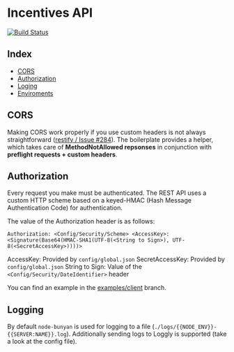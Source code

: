 # Incentives API

[![Build Status](https://travis-ci.org/CoquiCoders/incentives-api.svg?branch=master)](https://travis-ci.org/CoquiCoders/incentives-api)

## Index

- [CORS](#cors)
- [Authorization](#authorization)
- [Loging](#loging)
- [Enviroments](#enviroments)

## CORS

Making CORS work properly if you use custom headers is not always straightforward ([restify / Issue #284](https://github.com/mcavage/node-restify/issues/284)). The boilerplate provides a helper, which takes care of **MethodNotAllowed repsonses** in conjunction with **preflight requests + custom headers**.

## Authorization

Every request you make must be authenticated. The REST API uses a custom HTTP scheme based on a keyed-HMAC (Hash Message Authentication Code) for authentication.

The value of the Authorization header is as follows:

```
Authorization: <Config/Security/Scheme> <AccessKey>:<Signature(Base64(HMAC-SHA1(UTF-8(<String to Sign>), UTF-8(<SecretAccessKey>))))>
```

AccessKey: Provided by `config/global.json`
SecretAccessKey: Provided by `config/global.json`
String to Sign: Value of the `<Config/Security/DateIdentifier>` header

You can find an example in the [examples/client](https://github.com/dominiklessel/node-restify-boilerplate/tree/examples/client) branch.

## Logging

By default `node-bunyan` is used for logging to a file (`./logs/{{NODE_ENV}}-{{SERVER:NAME}}.log`). Additionally sending logs to Loggly is supported (take a look at the config file).


